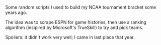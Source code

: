 Some random scripts I used to build my NCAA tournament bracket some years ago.

The idea was to scrape ESPN for game histories, then use a ranking algorithm
(insipired by Microsoft's TrueSkill) to try and pick teams.

Spoilers: it didn't work very well; I came in last place that year.
